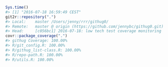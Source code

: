 
<!-- README.md is generated from README.Rmd. Please edit that file -->
``` r
Sys.time()
#> [1] "2016-07-18 16:59:49 CEST"
git2r::repository(".")
#> Local:    master /Users/jenny/rrr/githug0/
#> Remote:   master @ origin (https://github.com/jennybc/githug0.git)
#> Head:     [c056bc1] 2016-07-18: low tech test coverage monitoring
covr::package_coverage(".")
#> githug Coverage: 100.00%
#> R/git_config.R: 100.00%
#> R/githug_list-class.R: 100.00%
#> R/repo-path.R: 100.00%
#> R/utils.R: 100.00%
```
